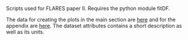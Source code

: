 Scripts used for FLARES paper II. Requires the python module fitDF. 

The data for creating the plots in the main section are [here](https://drive.google.com/file/d/1MqXQwT-N1TOt4RhQ-SEPyUVnj0rj0hWh/view?usp=sharing) and for the appendix are [here](https://drive.google.com/file/d/1T1E9y3IdXEykJjGLm8nzvzWJVeHPWpnw/view?usp=sharing). The dataset attributes contains a short description as well as its units.
